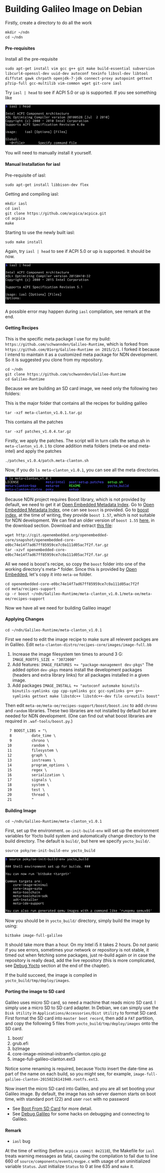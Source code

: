 # Building Galileo Image on Debian

Firstly, create a directory to do all the work
```
mkdir ~/ndn
cd ~/ndn
```

#### Pre-requisites
Install all the pre-requisite
```
sudo apt-get install vim gcc g++ git make build-essential subversion libcurl4-openssl-dev uuid-dev autoconf texinfo libssl-dev libtool diffstat gawk chrpath openjdk-7-jdk connect-proxy autopoint gettext p7zip-full gcc-multilib vim-common wget git-core iasl
```
Try ` iasl | head ` to see if ACPI 5.0 or up is supported. If you see something like

![Supports ACPI Specification Revision 4.0a](fig1.1.01-acpi4.png)

You will need to manually install it yourself.
#### Manual Installation for iasl
Pre-requisite of iasl:
```
sudo apt-get install libbison-dev flex
```
Getting and compiling iasl:
```
mkdir iasl
cd iasl
git clone https://github.com/acpica/acpica.git
cd acpica
make
```
Starting to use the newly built iasl:
```
sudo make install
```
Again, try ` iasl | head ` to see if ACPI 5.0 or up is supported. It should be now.

![Supports ACPI Specification Revision 5.1](fig1.1.02-acpi5.png)

A possible error may happen during `iasl` compilation, see remark at the end.

#### Getting Recipes
This is the specific meta package I use for my build: `https://github.com/schwannden/Galileo-Runtime`, which is forked from ` https://github.com/01org/Galileo-Runtime on 2015/2/1`. I forked it because I intend to maintain it as a customized meta package for NDN development. So it is suggested you clone from my repository.

```
cd ~/ndn
git clone https://github.com/schwannden/Galileo-Runtime
cd Galileo-Runtime
```

Because we are building an SD card image, we need only the following two folders:

This is the major folder that contains all the recipes for building galileo
```
tar -xzf meta-clanton_v1.0.1.tar.gz
```
This contains all the patches
```
tar -xzf patches_v1.0.4.tar.gz
```
Firstly, we apply the patches. The script will in turn calls the setup.sh in `meta-clanton_v1.0.1` to clone addition meta folders (meta-oe and meta-intel) and apply the patches
```
./patches_v1.0.4/patch.meta-clanton.sh
```

Now, if you do `ls meta-clanton_v1.0.1`, you can see all the meta directories.

![meta-clanton_v1.0.1](fig1.1.03-meta-clanton.png)

Because NDN project requires Boost library, which is not provided by default, we need to get it at [Open Embedded Metadata Index](http://layers.openembedded.org/layerindex/branch/master/layer/openembedded-core/). Go to [Open Embedded Metadata Index](http://layers.openembedded.org/layerindex/branch/master/layer/openembedded-core/), one can see `boost` is provided. Go to [boost index](http://layers.openembedded.org/layerindex/recipe/5268/), at the time of writing, they provide `boost 1.57`, which is not suitable for NDN development. We can find an older version of `boost 1.55` [here](http://cgit.openembedded.org/cgit.cgi/openembedded-core/commit/?id=e0bc74e14f7ad67ff85959ce7c0a111d05ac7f2f), in the download section. Download and extract [this file](http://cgit.openembedded.org/openembedded-core/snapshot/openembedded-core-e0bc74e14f7ad67ff85959ce7c0a111d05ac7f2f.tar.gz):
```
wget http://cgit.openembedded.org/openembedded-core/snapshot/openembedded-core-e0bc74e14f7ad67ff85959ce7c0a111d05ac7f2f.tar.gz
tar -xzvf openembedded-core-e0bc74e14f7ad67ff85959ce7c0a111d05ac7f2f.tar.gz
```
All we need is boost's recipe, so copy the `boost` folder into one of the working directory's meta-* folder. Since this is provided by [Open Embedded](http://layers.openembedded.org/layerindex/branch/master/layer/openembedded-core/), let's copy it into `meta-oe` folder.
```
cd openembedded-core-e0bc74e14f7ad67ff85959ce7c0a111d05ac7f2f
cd meta/recipes-support
cp -r boost ~/ndn/Galileo-Runtime/meta-clanton_v1.0.1/meta-oe/meta-oe/recipes-support
```
Now we have all we need for building Galileo image!

#### Applying Changes
```
cd ~/ndn/Galileo-Runtime/meta-clanton_v1.0.1
```
First we need to edit the image recipe to make sure all relevent packges are in Galileo.  Edit `meta-clanton-distro/recipes-core/images/image-full.bb`
1. Increase the image filesystem ten times to around 3 G:
    `IMAGE_ROOTFS_SIZE = "3072000"`
2. Add features:
    `IMAGE_FEATURES += "package-management dev-pkgs"`
    The added option `dev-pkgs` means install the development packages (headers and extra library links) for all packages installed in a given image.
3. Add packages
    `IMAGE_INSTALL += "autoconf automake binutils binutils-symlinks cpp cpp-symlinks gcc gcc-symlinks g++ g++-symlinks gettext make libstdc++ libstdc++-dev file coreutils boost"`

Then edit `meta-oe/meta-oe/recipes-support/boost/boost.inc` to add `chrono` and `random` libraries. These two libraries are not installed by default but are needed for NDN development. (One can find out what boost libraries are required in `.waf-tools/boost.py`.)

```
  7 BOOST_LIBS = "\
  8         date_time \
  9         chrono \
 10         random \
 11         filesystem \
 12         graph \
 13         iostreams \
 14         program_options \
 15         regex \
 16         serialization \
 17         signals \
 18         system \
 19         test \
 20         thread \
 21         "
```

#### Building Image
```
cd ~/ndn/Galileo-Runtime/meta-clanton_v1.0.1
```
First, set up the environment. `oe-init-build-env` will set up the environment variables for Yocto build system and automatically change directory to the build directory. The default is `build/`, but here we specify `yocto_build/`.

```
source poky/oe-init-build-env yocto_build
```
![Shell environment set up for builds](fig1.1.04-env-setup.png)


Now you should be in `yocto_build/` directory, simply build the image by using:
```
bitbake image-full-galileo
```
It should take more than a hour. On my Intel i5 it takes 2 hours. Do not panic if you see errors, sometimes your network or repository is not stable, it timed out when fetching some packages, just re-build again or in case the repository is really dead, add the live repository (this is more complicated, see [Debug Yocto](debug_yocto.md) section at the end of the chapter).

If the build succeed, the image is compiled in `yocto_build/tmp/deploy/images`.

#### Porting the image to SD card
Galileo uses micro SD card, so need a machine that reads micro SD card. I simply use a micro SD to SD card adapter. In Debian, we can simply use the `Disk Utility` in `Applications/Accessories/Dist Utility` to format SD card. First format the SD card into `master boot record`, then add a `FAT` partition, and copy the following 5 files from `yocto_build/tmp/deploy/images` onto the SD card.
1. boot/
2. grub.efi
3. bzImage
4. core-image-minimal-initramfs-clanton.cpio.gz
5. image-full-galileo-clanton.ext3

Notice some renaming is required, because Yocto insert the date-time as part of the name on each build, so you might see, for example, `image-full-galileo-clanton-20150226141940.rootfs.ext3`.

Now insert the micro SD card into Galileo, and you are all set booting your Galileo image. By default, the image has ssh server daemon starts on boot time, with standard port (22) and user `root` with no password

* See [Boot From SD Card](boot_from_sd_card.md) for more detail.
* See [Debug Galileo](debug_galileo.md) for some hacks on debugging and connecting to Galileo.

#### Remark
* `iasl` bug

At the time of writing (before `acpica commit 8e2118`), the Makefile for `iasl` treats warning messages as fatal, causing the compilation to fail due to line 660 of `source/components/events/evgpe.c` with usage of an uninitialized variable `Status`. Just initialize `Status` to 0 at line 635 and `make` it.


